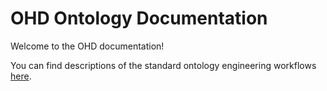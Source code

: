 # OHD Ontology Documentation

[//]: # "This file is meant to be edited by the ontology maintainer."

Welcome to the OHD documentation!

You can find descriptions of the standard ontology engineering workflows [here](odk-workflows/index.md).
